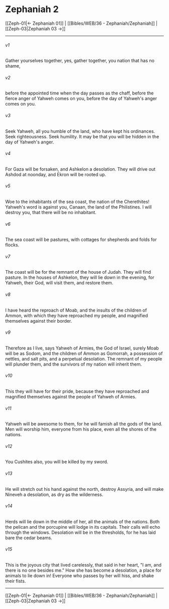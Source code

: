 # Zephaniah 2

[[Zeph-01|← Zephaniah 01]] | [[Bibles/WEB/36 - Zephaniah/Zephaniah]] | [[Zeph-03|Zephaniah 03 →]]
***



###### v1 
Gather yourselves together, yes, gather together, you nation that has no shame, 

###### v2 
before the appointed time when the day passes as the chaff, before the fierce anger of Yahweh comes on you, before the day of Yahweh's anger comes on you. 

###### v3 
Seek Yahweh, all you humble of the land, who have kept his ordinances. Seek righteousness. Seek humility. It may be that you will be hidden in the day of Yahweh's anger. 

###### v4 
For Gaza will be forsaken, and Ashkelon a desolation. They will drive out Ashdod at noonday, and Ekron will be rooted up. 

###### v5 
Woe to the inhabitants of the sea coast, the nation of the Cherethites! Yahweh's word is against you, Canaan, the land of the Philistines. I will destroy you, that there will be no inhabitant. 

###### v6 
The sea coast will be pastures, with cottages for shepherds and folds for flocks. 

###### v7 
The coast will be for the remnant of the house of Judah. They will find pasture. In the houses of Ashkelon, they will lie down in the evening, for Yahweh, their God, will visit them, and restore them. 

###### v8 
I have heard the reproach of Moab, and the insults of the children of Ammon, with which they have reproached my people, and magnified themselves against their border. 

###### v9 
Therefore as I live, says Yahweh of Armies, the God of Israel, surely Moab will be as Sodom, and the children of Ammon as Gomorrah, a possession of nettles, and salt pits, and a perpetual desolation. The remnant of my people will plunder them, and the survivors of my nation will inherit them. 

###### v10 
This they will have for their pride, because they have reproached and magnified themselves against the people of Yahweh of Armies. 

###### v11 
Yahweh will be awesome to them, for he will famish all the gods of the land. Men will worship him, everyone from his place, even all the shores of the nations. 

###### v12 
You Cushites also, you will be killed by my sword. 

###### v13 
He will stretch out his hand against the north, destroy Assyria, and will make Nineveh a desolation, as dry as the wilderness. 

###### v14 
Herds will lie down in the middle of her, all the animals of the nations. Both the pelican and the porcupine will lodge in its capitals. Their calls will echo through the windows. Desolation will be in the thresholds, for he has laid bare the cedar beams. 

###### v15 
This is the joyous city that lived carelessly, that said in her heart, "I am, and there is no one besides me." How she has become a desolation, a place for animals to lie down in! Everyone who passes by her will hiss, and shake their fists.

***
[[Zeph-01|← Zephaniah 01]] | [[Bibles/WEB/36 - Zephaniah/Zephaniah]] | [[Zeph-03|Zephaniah 03 →]]
